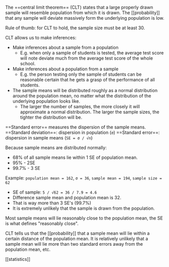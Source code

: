 The ==central limit theorem== (CLT) states that a large properly drawn sample will resemble population from which it is drawn. The [[probability]] that any sample will deviate massively form the underlying population is low.

Rule of thumb: for CLT to hold, the sample size must be at least 30.

CLT allows us to make inferences:
- Make inferences about a sample from a population
	- E.g. when only a sample of students is tested, the average test score will note deviate much from the average test score of the whole school.
- Make inferences about a population from a sample
	- E.g. the person testing only the sample of students can be reasonable certain that he gets a grasp of the performance of all students.
- The sample means will be distributed roughly as a normal distribution around the population mean, no matter what the distribution of the underlying population looks like.
	- The larger the number of samples, the more closely it will approximate a normal distribution. The larger the sample sizes, the tighter the distribution will be.

==Standard error== measures the dispersion of the sample means.
==Standard deviation==: dispersion in population (`σ`)
==Standard error==: dispersion in sample means (`SE = σ / √n`)

Because sample means are distributed normally:
- 68% of all sample means lie within 1 SE of population mean.
- 95% - 2SE
- 99.7% - 3 SE

Example: `population mean = 162`, `σ = 36`, `sample mean = 194`, `sample size = 62`
- SE of sample: `5 / √62 = 36 / 7.9 = 4.6`
- Difference sample mean and population mean is 32.
- That is way more than 3 SE's (99.7%)
- It is extremely unlikely that the sample is drawn from the population.

Most sample means will lie reasonably close to the population mean, the SE is what defines "reasonably close".

CLT tells us that the [[probability]] that a sample mean will lie within a certain distance of the population mean. It is relatively unlikely that a sample mean will lie more than two standard errors away from the population mean, etc.

[[statistics]]